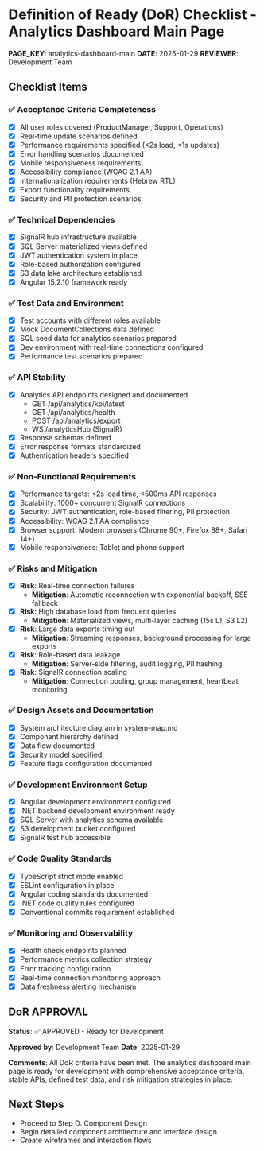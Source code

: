 # Definition of Ready (DoR) Checklist - Analytics Dashboard Main Page

**PAGE_KEY**: analytics-dashboard-main
**DATE**: 2025-01-29
**REVIEWER**: Development Team

## Checklist Items

### ✅ Acceptance Criteria Completeness
- [x] All user roles covered (ProductManager, Support, Operations)
- [x] Real-time update scenarios defined
- [x] Performance requirements specified (<2s load, <1s updates)
- [x] Error handling scenarios documented
- [x] Mobile responsiveness requirements
- [x] Accessibility compliance (WCAG 2.1 AA)
- [x] Internationalization requirements (Hebrew RTL)
- [x] Export functionality requirements
- [x] Security and PII protection scenarios

### ✅ Technical Dependencies
- [x] SignalR hub infrastructure available
- [x] SQL Server materialized views defined
- [x] JWT authentication system in place
- [x] Role-based authorization configured
- [x] S3 data lake architecture established
- [x] Angular 15.2.10 framework ready

### ✅ Test Data and Environment
- [x] Test accounts with different roles available
- [x] Mock DocumentCollections data defined
- [x] SQL seed data for analytics scenarios prepared
- [x] Dev environment with real-time connections configured
- [x] Performance test scenarios prepared

### ✅ API Stability
- [x] Analytics API endpoints designed and documented
  - GET /api/analytics/kpi/latest
  - GET /api/analytics/health
  - POST /api/analytics/export
  - WS /analyticsHub (SignalR)
- [x] Response schemas defined
- [x] Error response formats standardized
- [x] Authentication headers specified

### ✅ Non-Functional Requirements
- [x] Performance targets: <2s load time, <500ms API responses
- [x] Scalability: 1000+ concurrent SignalR connections
- [x] Security: JWT authentication, role-based filtering, PII protection
- [x] Accessibility: WCAG 2.1 AA compliance
- [x] Browser support: Modern browsers (Chrome 90+, Firefox 88+, Safari 14+)
- [x] Mobile responsiveness: Tablet and phone support

### ✅ Risks and Mitigation
- [x] **Risk**: Real-time connection failures
  - **Mitigation**: Automatic reconnection with exponential backoff, SSE fallback
- [x] **Risk**: High database load from frequent queries
  - **Mitigation**: Materialized views, multi-layer caching (15s L1, S3 L2)
- [x] **Risk**: Large data exports timing out
  - **Mitigation**: Streaming responses, background processing for large exports
- [x] **Risk**: Role-based data leakage
  - **Mitigation**: Server-side filtering, audit logging, PII hashing
- [x] **Risk**: SignalR connection scaling
  - **Mitigation**: Connection pooling, group management, heartbeat monitoring

### ✅ Design Assets and Documentation
- [x] System architecture diagram in system-map.md
- [x] Component hierarchy defined
- [x] Data flow documented
- [x] Security model specified
- [x] Feature flags configuration documented

### ✅ Development Environment Setup
- [x] Angular development environment configured
- [x] .NET backend development environment ready
- [x] SQL Server with analytics schema available
- [x] S3 development bucket configured
- [x] SignalR test hub accessible

### ✅ Code Quality Standards
- [x] TypeScript strict mode enabled
- [x] ESLint configuration in place
- [x] Angular coding standards documented
- [x] .NET code quality rules configured
- [x] Conventional commits requirement established

### ✅ Monitoring and Observability
- [x] Health check endpoints planned
- [x] Performance metrics collection strategy
- [x] Error tracking configuration
- [x] Real-time connection monitoring approach
- [x] Data freshness alerting mechanism

## DoR APPROVAL

**Status**: ✅ APPROVED - Ready for Development

**Approved by**: Development Team
**Date**: 2025-01-29

**Comments**: All DoR criteria have been met. The analytics dashboard main page is ready for development with comprehensive acceptance criteria, stable APIs, defined test data, and risk mitigation strategies in place.

## Next Steps
- Proceed to Step D: Component Design
- Begin detailed component architecture and interface design
- Create wireframes and interaction flows